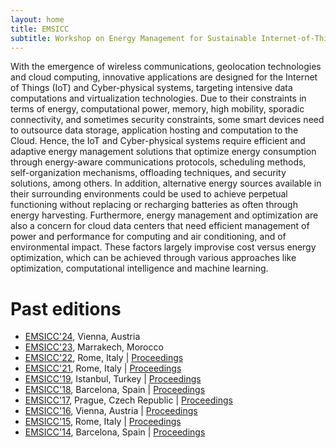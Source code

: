 ```yaml
---
layout: home
title: EMSICC
subtitle: Workshop on Energy Management for Sustainable Internet-of-Things and Cloud Computing
---
```


With the emergence of wireless communications, geolocation technologies and cloud computing,
innovative applications are designed for the Internet of Things (IoT) and Cyber-physical systems,
targeting intensive data computations and virtualization technologies. Due to their constraints
in terms of energy, computational power, memory, high mobility, sporadic connectivity, and sometimes
security constraints, some smart devices need to outsource data storage, application hosting and
computation to the Cloud. Hence, the IoT and Cyber-physical systems require efficient and adaptive
energy management solutions that optimize energy consumption through energy-aware communications
protocols, scheduling methods, self-organization mechanisms, offloading techniques, and security
solutions, among others. In addition, alternative energy sources available in their surrounding
environments could be used to achieve perpetual functioning without replacing or recharging batteries
as often through energy harvesting. Furthermore, energy management and optimization are also a
concern for cloud data centers that need efficient management of power and performance for computing
and air conditioning, and of environmental impact. These factors largely improvise cost versus energy
optimization, which can be achieved through various approaches like optimization, computational
intelligence and machine learning.

# Past editions
* [EMSICC'24](https://emsicc.github.io/2024), Vienna, Austria
* [EMSICC'23](https://emsicc2023.roc.cnam.fr/), Marrakech, Morocco
* [EMSICC'22](https://emsicc2022.roc.cnam.fr/), Rome, Italy | [Proceedings](https://www.computer.org/csdl/proceedings-article/ficloud/2022/935000z005/1HmkG6xEpNK)
* [EMSICC'21](https://emsicc2021.roc.cnam.fr/), Rome, Italy | [Proceedings](https://www.computer.org/csdl/proceedings-article/ficloud/2021/257400z005/1yovfJ7BwYg)
* [EMSICC'19](http://cedric.cnam.fr/workshops/emsicc19/index.html), Istanbul, Turkey | [Proceedings](https://www.computer.org/csdl/proceedings-article/ficloud/2019/288800z005/1h5YwIN9vSE)
* [EMSICC'18](http://cedric.cnam.fr/workshops/emsicc18/index.html), Barcelona, Spain | [Proceedings](https://www.computer.org/csdl/proceedings-article/ficloud/2018/750300z005/13xI8A0ZNjc)
* [EMSICC'17](http://cedric.cnam.fr/workshops/emsicc17/committee.html), Prague, Czech Republic | [Proceedings](https://www.computer.org/csdl/proceedings-article/ficloud/2017/2074ztoc/12OmNy5zsts)
* [EMSICC'16](http://cedric.cnam.fr/workshops/emsicc16/index.html), Vienna, Austria | [Proceedings](https://www.computer.org/csdl/proceedings-article/ficloud/2016/4052ztoc/12OmNzT7Ozf)
* [EMSICC'15](http://cedric.cnam.fr/workshops/emsicc15/index.html), Rome, Italy | [Proceedings](https://www.computer.org/csdl/proceedings-article/ficloud/2015/8103ztoc/12OmNwpoFIK)
* [EMSICC'14](http://cedric.cnam.fr/workshops/emsicc14/index.html), Barcelona, Spain | [Proceedings](https://www.computer.org/csdl/proceedings-article/ficloud/2014/4357ztoc/12OmNrGb2df)
